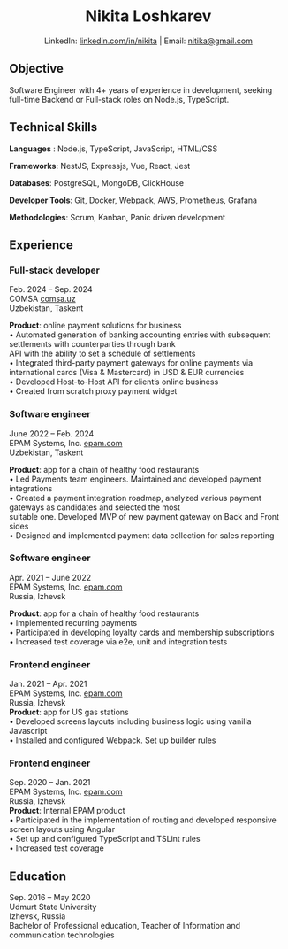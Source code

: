 # <div align=center>Nikita Loshkarev<div>
<div align=center>
  LinkedIn: <a href='https://www.linkedin.com/in/nikita-loshkarev-7560a7258'>linkedin.com/in/nikita</a> | Email: <a href='mailto:i.nikita.loshkarev@gmail.com'>nitika@gmail.com</a>
</div>
<h2>Objective</h2>
Software Engineer with 4+ years of experience in development, seeking full-time Backend or Full-stack roles on
Node.js, TypeScript.

<h2>Technical Skills</h2>

<b>Languages</b> : Node.js, TypeScript, JavaScript, HTML/CSS

<b>Frameworks</b>: NestJS, Expressjs, Vue, React, Jest

<b>Databases</b>: PostgreSQL, MongoDB, ClickHouse

<b>Developer Tools</b>: Git, Docker, Webpack, AWS, Prometheus, Grafana

<b>Methodologies</b>: Scrum, Kanban, Panic driven development

<h2>Experience</h2>

<h3>Full-stack developer</h3>

Feb. 2024 – Sep. 2024  
COMSA [comsa.uz](https://comsa.uz/home)  
Uzbekistan, Taskent  

<b>Product</b>: online payment solutions for business  
• Automated generation of banking accounting entries with subsequent settlements with counterparties through bank  
API with the ability to set a schedule of settlements  
• Integrated third-party payment gateways for online payments via international cards (Visa & Mastercard) in USD
& EUR currencies  
• Developed Host-to-Host API for client’s online business  
• Created from scratch proxy payment widget

<h3>Software engineer</h3>

June 2022 – Feb. 2024  
EPAM Systems, Inc. [epam.com](https://www.epam.com/)  
Uzbekistan, Taskent  

<b>Product</b>: app for a chain of healthy food restaurants  
• Led Payments team engineers. Maintained and developed payment integrations  
• Created a payment integration roadmap, analyzed various payment gateways as candidates and selected the most  
suitable one. Developed MVP of new payment gateway on Back and Front sides  
• Designed and implemented payment data collection for sales reporting  

<h3>Software engineer</h3>

Apr. 2021 – June 2022  
EPAM Systems, Inc. [epam.com](https://www.epam.com/)  
Russia, Izhevsk  

<b>Product</b>: app for a chain of healthy food restaurants  
• Implemented recurring payments  
• Participated in developing loyalty cards and membership subscriptions  
• Increased test coverage via e2e, unit and integration tests  


<h3>Frontend engineer</h3>

Jan. 2021 – Apr. 2021  
EPAM Systems, Inc. [epam.com](https://www.epam.com/)  
Russia, Izhevsk  
<b>Product</b>: app for US gas stations  
• Developed screens layouts including business logic using vanilla Javascript  
• Installed and configured Webpack. Set up builder rules  

<h3>Frontend engineer</h3>

Sep. 2020 – Jan. 2021  
EPAM Systems, Inc. [epam.com](https://www.epam.com/)  
Russia, Izhevsk  
<b>Product</b>: Internal EPAM product  
• Participated in the implementation of routing and developed responsive screen layouts using Angular  
• Set up and configured TypeScript and TSLint rules  
• Increased test coverage  

<h2>Education</h2>

Sep. 2016 – May 2020  
Udmurt State University  
Izhevsk, Russia  
Bachelor of Professional education, Teacher of Information and communication technologies
